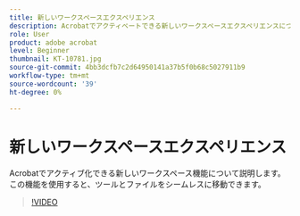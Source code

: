 ```yaml
---
title: 新しいワークスペースエクスペリエンス
description: Acrobatでアクティベートできる新しいワークスペースエクスペリエンスについて説明します
role: User
product: adobe acrobat
level: Beginner
thumbnail: KT-10781.jpg
source-git-commit: 4bb3dcfb7c2d64950141a37b5f0b68c5027911b9
workflow-type: tm+mt
source-wordcount: '39'
ht-degree: 0%

---
```


# 新しいワークスペースエクスペリエンス

Acrobatでアクティブ化できる新しいワークスペース機能について説明します。この機能を使用すると、ツールとファイルをシームレスに移動できます。

>[!VIDEO](https://video.tv.adobe.com/v/345949?hidetitle=true)
